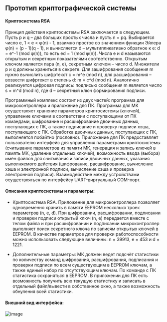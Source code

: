 ## Прототип криптографической системы
#### Криптосистема RSA
Принцип действия криптосистемы RSA заключается в следующем. Пусть p и q – два больших простых числа и пусть n = pq. Выбирается число e, 1 < e < φ(n) - 1, взаимно простое со значением функции Эйлера φ(n) = (p - 1)(q - 1), и вычисляется d – мультипликативно обратное к e: d = e^-1 (mod φ(n)), то есть ed = 1 (mod φ(n)). Числа e и d называются открытым и секретным показателями соответственно. Открытым ключом является пара (n, e), секретным ключом – число d. Множители p и q должны храниться в секрете.
Для зашифрования сообщения m нужно вычислить шифртекст c = m^e (mod n), для расшифрования – возвести шифртекст в степень d: m = c^d (mod n).
Аналогично реализуется цифровая подпись: подписью сообщения m является число s = m^d (mod n), где d – секретный ключ формирования подписи.


Программный комплекс состоит из двух частей: программа для микроконтроллера и приложение для ПК. 
Программа для МК осуществляет хранение параметров криптосистемы (ключей), управление ключами в соответствии с поступающими от ПК командами,  шифрование и расшифрование двоичных данных, поступающих с ПК, а также подписание и проверку подписи хэша, поступающего с ПК. Обработка двоичных данных, поступающих с ПК, выполняется побайтно (пословно).
Приложение для ПК предоставляет пользователю интерфейс для управления параметрами криптосистемы (считывание параметров из памяти МК, генерация и запись ключей в память МК, удаление отдельных ключей), возможность ввода (выбора) имён файлов для считывания и записи двоичных данных, указания выполняемого действия (шифрование, расшифрование, вычисление хэша и электронной подписи, вычисление хэша и проверка электронной подписи).
Взаимодействие между устройствами  осуществляться по интерфейсу UART-виртуальный COM-порт. 

#### Описания криптосистемы и параметры:
- Криптосистема RSA. Приложение для микроконтроллера позволяет одновременно хранить в памяти EEPROM несколько троек параметров (n, e, d). При шифровании, расшифровании, подписании и проверки подписи открытый ключ (n, e)  передается вместе с телом файла и при расшифровании и подписании микроконтроллер выполняет поиск секретного ключа по записям открытых ключей в EEPROM.
В качестве параметров для проверки работоспособности можно использовать следующие величины: n = 39913, e = 453 и d = 1221.

- Дополнительные параметры:
МК должен ведет подсчёт статистики по количеству команд шифрования, расшифрования, подписания и проверки подписи по всем существующим в EEPROM ключам, а также единый набор по отсутствующим ключам. По команде с ПК статистика  сохраняться в EEPROM. В приложении для ПК есть возможность получить всю текущую статистику и записать в отдельный файл/вывести в собственное окно, а также возможность обнуления всей статистики.

#### Внешний вид интерфейса:
![image](https://user-images.githubusercontent.com/71297676/197868295-3b574615-498b-44aa-848e-b28b5dedd981.png)

